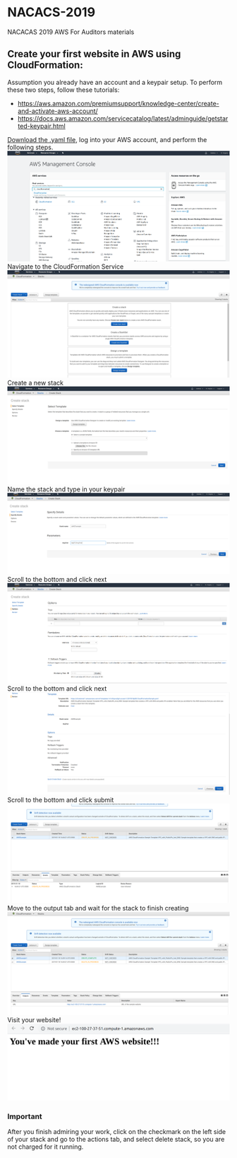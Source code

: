 # NACACS-2019
NACACAS 2019 AWS For Auditors materials


## Create your first website in AWS using CloudFormation:
Assumption you already have an account and a keypair setup. To perform these two steps, follow these tutorials:
* https://aws.amazon.com/premiumsupport/knowledge-center/create-and-activate-aws-account/
* https://docs.aws.amazon.com/servicecatalog/latest/adminguide/getstarted-keypair.html

[Download the .yaml file](https://github.com/aclarkData/NACACS-2019/blob/master/CloudFormationSample.yaml), log into your AWS account, and perform the following steps.
![AWSHome](/images/1.png)
Navigate to the CloudFormation Service
![2](/images/2.png)
Create a new stack
![3](/images/3.png)
Name the stack and type in your keypair
![4](/images/4.png)
Scroll to the bottom and click next
![5](/images/5.png)
Scroll to the bottom and click next
![6](/images/6.png)
Scroll to the bottom and click submit
![7](/images/7.png)
Move to the output tab and wait for the stack to finish creating
![8](/images/8.png)
Visit your website!
![10](/images/10.png)
### Important
After you finish admiring your work, click on the checkmark on the left side of your stack and go to the actions tab, and select delete stack, so you are not charged for it running. 
